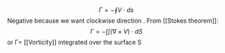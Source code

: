 $$\Gamma = - \oint V\cdot ds$$
Negative because we want clockwise direction .
From [[Stokes theorem]]:
$$\Gamma=-\int \int (\nabla \times V) \cdot dS$$
or Γ= [[Vorticity]] integrated over the surface S
